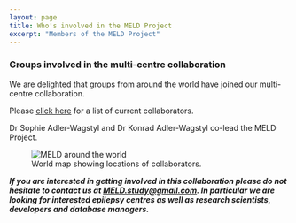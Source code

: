 ```yaml
---
layout: page
title: Who's involved in the MELD Project
excerpt: "Members of the MELD Project"
---
```



### Groups involved in the multi-centre collaboration

We are delighted that groups from around the world have joined our multi-centre collaboration.

Please [click here](https://meldproject.github.io//docs/collaborator_list.pdf) for a list of current collaborators.

Dr Sophie Adler-Wagstyl and Dr Konrad Adler-Wagstyl co-lead the MELD Project.

<figure>
<img src="/images/WRLD-EPS-02-4001-01.png"
alt="MELD around the world">
<figcaption>World map showing locations of collaborators.</figcaption>
</figure>

***If you are interested in getting involved in this collaboration please do not hesitate to contact us at [MELD.study@gmail.com](mailto:MELD.study@gmail.com). In particular we are looking for interested epilepsy centres as well as research scientists, developers and database managers.***



